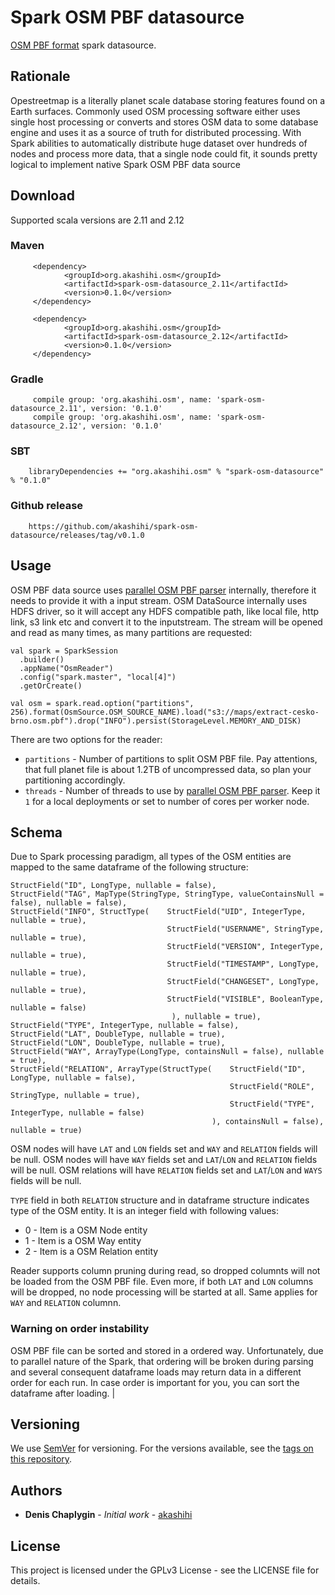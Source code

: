 # Spark OSM PBF datasource

[OSM PBF format](https://wiki.openstreetmap.org/wiki/PBF_Format) spark datasource.

## Rationale

Opestreetmap is a literally planet scale database storing features found on a Earth surfaces. Commonly used OSM processing software
either uses single host processing or converts and stores OSM data to some database engine and uses it as a source of truth for distributed
processing. With Spark abilities to automatically distribute huge dataset over hundreds of nodes and process more data, that a
single node could fit, it sounds pretty logical to implement native Spark OSM PBF data source  
## Download

Supported scala versions are 2.11 and 2.12

### Maven 
        
         <dependency>
                <groupId>org.akashihi.osm</groupId>
                <artifactId>spark-osm-datasource_2.11</artifactId>
                <version>0.1.0</version>
         </dependency>

         <dependency>
                <groupId>org.akashihi.osm</groupId>
                <artifactId>spark-osm-datasource_2.12</artifactId>
                <version>0.1.0</version>
         </dependency>
        
### Gradle

         compile group: 'org.akashihi.osm', name: 'spark-osm-datasource_2.11', version: '0.1.0'
         compile group: 'org.akashihi.osm', name: 'spark-osm-datasource_2.12', version: '0.1.0'
        
### SBT 
                        
        libraryDependencies += "org.akashihi.osm" % "spark-osm-datasource" % "0.1.0"
        
### Github release

        https://github.com/akashihi/spark-osm-datasource/releases/tag/v0.1.0
        
## Usage                
        
OSM PBF data source uses [parallel OSM PBF parser](https://github.com/akashihi/parallelpbf) internally, therefore it needs to provide
it with a input stream. OSM DataSource internally uses HDFS driver, so it will accept any HDFS compatible path, like local
file, http link, s3 link etc and convert it to the inputstream. The stream will be opened and read as many times, as many
partitions are requested:

    val spark = SparkSession
      .builder()
      .appName("OsmReader")
      .config("spark.master", "local[4]")
      .getOrCreate()

    val osm = spark.read.option("partitions", 256).format(OsmSource.OSM_SOURCE_NAME).load("s3://maps/extract-cesko-brno.osm.pbf").drop("INFO").persist(StorageLevel.MEMORY_AND_DISK)
    
There are two options for the reader:

* `partitions` - Number of partitions to split OSM PBF file. Pay attentions, that full planet file is about 1.2TB of uncompressed data, so plan
your partitioning accordingly.
* `threads` - Number of threads to use by [parallel OSM PBF parser](https://github.com/akashihi/parallelpbf). Keep it
`1` for a local deployments or set to number of cores per worker node.

## Schema

Due to Spark processing paradigm, all types of the OSM entities are mapped to the same dataframe of the following structure:

    StructField("ID", LongType, nullable = false),
    StructField("TAG", MapType(StringType, StringType, valueContainsNull = false), nullable = false),
    StructField("INFO", StructType(    StructField("UID", IntegerType, nullable = true),
                                       StructField("USERNAME", StringType, nullable = true),
                                       StructField("VERSION", IntegerType, nullable = true),
                                       StructField("TIMESTAMP", LongType, nullable = true),
                                       StructField("CHANGESET", LongType, nullable = true),
                                       StructField("VISIBLE", BooleanType, nullable = false)
                                        ), nullable = true),
    StructField("TYPE", IntegerType, nullable = false),
    StructField("LAT", DoubleType, nullable = true),
    StructField("LON", DoubleType, nullable = true),
    StructField("WAY", ArrayType(LongType, containsNull = false), nullable = true),
    StructField("RELATION", ArrayType(StructType(    StructField("ID", LongType, nullable = false),
                                                     StructField("ROLE", StringType, nullable = true),
                                                     StructField("TYPE", IntegerType, nullable = false)
                                                 ), containsNull = false), nullable = true)

OSM nodes will have `LAT` and `LON` fields set and `WAY` and `RELATION` fields will be null.
OSM nodes will have `WAY` fields set and `LAT`/`LON` and `RELATION` fields will be null.
OSM relations will have `RELATION` fields set and `LAT`/`LON` and `WAYS` fields will be null.

`TYPE` field in both `RELATION` structure and in dataframe structure indicates type of the OSM entity. It is an
integer field with following values:

* 0 - Item is a OSM Node entity
* 1 - Item is a OSM Way entity
* 2 - Item is a OSM Relation entity

Reader supports column pruning during read, so dropped columnts will not be loaded from the OSM PBF file. Even more,
if both `LAT` and `LON` columns will be dropped, no node processing will be started at all. Same applies for
`WAY` and `RELATION` columnn.

### Warning on order instability

OSM PBF file can be sorted and stored in a ordered way. Unfortunately, due to parallel nature of the Spark, that 
ordering will be broken during parsing and several consequent dataframe loads may return data in a different order for 
each run. In case order is important for you, you can sort the dataframe after loading. 
                          |

## Versioning

We use [SemVer](http://semver.org/) for versioning. For the versions available, see the [tags on this repository](https://github.com/akashihi/spark-osm-reader/tags). 

## Authors

* **Denis Chaplygin** - *Initial work* - [akashihi](https://github.com/akashihi)

## License

This project is licensed under the GPLv3 License - see the LICENSE file for details.